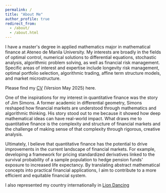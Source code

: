 ```yaml
---
permalink: /
title: "About Me"
author_profile: true
redirect_from: 
  - /about/
  - /about.html
---
```

I have a master's degree in applied mathematics major in mathematical finance at Ateneo de Manila University. My interests are broadly in the fields of optimal control, numerical solutions to differential equations, stochastic analysis, algorithmic problem solving, as well as financial risk management. Specific areas of interest and expertise include longevity risk management, optimal portfolio selection, algorithmic trading, affine term structure models, and market microstructure.

Please find my [CV](https://kenrickraymond.github.io/files/KENRICK_RAYMOND_SO_ACADEMIC_CV.pdf) (Version May 2025) here.

One of the inspirations for my interest in quantitative finance was the story of Jim Simons. A former academic in differential geometry, Simons reshaped how financial markets are understood through mathematics and algorithmic thinking. His story stood out to me because it showed how deep mathematical ideas can have real-world impact. What draws me to quantitative finance is the complexity and structure of financial markets and the challenge of making sense of that complexity through rigorous, creative analysis.

Ultimately, I believe that quantitative finance has the potential to drive improvements in the current landscape of financial markets. For example, developing a framework for pricing standardized derivatives linked to the survival probability of a sample population to hedge pension funds' exposure to increased life expectancy. By translating abstract mathematical concepts into practical financial applications, I aim to contribute to a more efficient and equitable financial system.

I also represented my country internationally in [Lion Dancing](https://kenrickraymond.github.io/images/Malaysia.jpg)